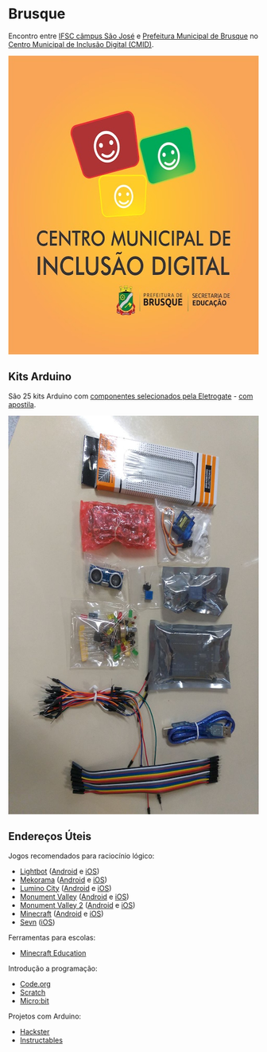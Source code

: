 # Brusque

Encontro entre [IFSC câmpus São José](https://www.ifsc.edu.br/web/campus-sao-jose) e [Prefeitura Municipal de Brusque](http://www.brusque.sc.gov.br/) no [Centro Municipal de Inclusão Digital (CMID)](https://goo.gl/maps/yyNzhhUnHfFX87FP8).

<div align="center"><img alt="Centro Municipal de Inclusão Digital" width="600" height="600" src="cmid_avatar.png"></div>

## Kits Arduino

São 25 kits Arduino com [componentes selecionados pela Eletrogate](https://www.eletrogate.com/kit-beginning) - [com apostila](https://conteudo.eletrogate.com/apostila-arduino-beginning).

<div align="center"><img alt="Centro Municipal de Inclusão Digital" width="600" height="800" src="kit-arduino.png"></div>

## Endereços Úteis

Jogos recomendados para raciocínio lógico:

- [Lightbot](http://lightbot.com) ([Android](https://play.google.com/store/apps/details?id=com.lightbot.lightbot) e [iOS](https://itunes.apple.com/us/app/lightbot-programming-puzzles/id657638474?mt=8))
- [Mekorama](http://www.mekorama.com) ([Android](https://play.google.com/store/apps/details?id=com.martinmagni.mekorama) e [iOS](https://itunes.apple.com/br/app/mekorama/id1079464948?mt=8))
- [Lumino City](http://www.luminocitygame.com) ([Android](https://play.google.com/store/apps/details?id=air.com.noodlecake.luminocity&hl=pt_BR) e [iOS](https://itunes.apple.com/br/app/lumino-city/id958604518?mt=8))
- [Monument Valley](https://www.ustwo.com/work/monument-valley-mobile-games) ([Android](https://play.google.com/store/apps/details?id=com.ustwo.monumentvalley&hl=pt_BR) e [iOS](https://itunes.apple.com/br/app/monument-valley/id728293409?mt=8))
- [Monument Valley 2](https://www.ustwo.com/work/monument-valley-mobile-games) ([Android](https://play.google.com/store/apps/details?id=com.ustwo.monumentvalley2&hl=pt_BR) e [iOS](https://itunes.apple.com/br/app/monument-valley-2/id1187265767?mt=8))
- [Minecraft](https://www.minecraft.net/pt-br/) ([Android](https://play.google.com/store/apps/details?id=com.mojang.minecraftpe) e [iOS](https://itunes.apple.com/br/app/minecraft/id479516143?mt=8))
- [Sevn](https://spielstein.com/apps/sevn) ([iOS](https://itunes.apple.com/us/app/sevn/id1179097907?mt=8))

Ferramentas para escolas:

- [Minecraft Education](https://education.minecraft.net)

Introdução a programação:

- [Code.org](https://code.org)
- [Scratch](https://scratch.mit.edu)
- [Micro:bit](https://makecode.microbit.org)

Projetos com Arduino:

- [Hackster](https://www.hackster.io/arduino)
- [Instructables](https://www.instructables.com/circuits/arduino/projects/)
